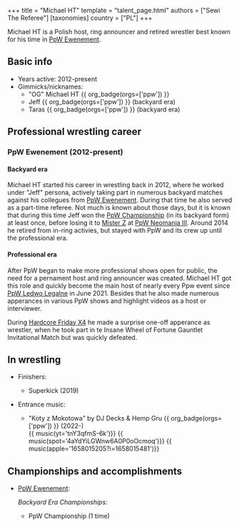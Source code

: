 +++
title = "Michael HT"
template = "talent_page.html"
authors = ["Sewi The Referee"]
[taxonomies]
country = ["PL"]
+++

Michael HT is a Polish host, ring announcer and retired wrestler best known for his time in [PpW Ewenement](@/o/ppw.md).

## Basic info

* Years active: 2012-present
* Gimmicks/nicknames:
  - "OG" Michael HT {{ org_badge(orgs=['ppw']) }}
  - Jeff {{ org_badge(orgs=['ppw']) }} (backyard era)
  - Taras {{ org_badge(orgs=['ppw']) }} (backyard era)
 
## Professional wrestling career

### PpW Ewenement (2012-present)

#### Backyard era

Michael HT started his career in wrestling back in 2012, where he worked under "Jeff" persona, actively taking part in numerous backyard matches against his collegues from [PpW Ewenement](@/o/ppw.md). During that time he also served as a part-time referee. Not much is known about those days, but it is known that during this time Jeff won the [PpW Championship](@/c/ppw-championship.md) (in its backyard form) at least once, before losing it to [Mister Z](@/w/mister-z.md) at [PpW Neomania III](@/e/ppw/2013-07-12-ppw-neomania-iii.md). Around 2014 he retired from in-ring activies, but stayed with PpW and its crew up until the professional era.

#### Professional era

After PpW began to make more professional shows open for public, the need for a pernament host and ring announcer was created. Michael HT got this role and quickly become the main host of nearly every Ppw event since [PpW Ledwo Legalne](@/e/ppw/2021-06-12-ppw-ledwo-legalne.md) in June 2021. Besides that he also made numerous apperances in various PpW shows and highlight videos as a host or interviewer.

During [Hardcore Friday X4](@/e/ppw/2024-08-23-ppw-hardcore-friday-x4.md) he made a surprise one-off apperance as wrestler, when he took part in te Insane Wheel of Fortune Gauntlet Invitational Match but was quickly defeated.

## In wrestling

* Finishers:
  - Superkick (2019)

* Entrance music:
  - "Koty z Mokotowa" by DJ Decks & Hemp Gru
     {{ org_badge(orgs=['ppw']) }} (2022-) <br>
     {{ music(yt='tnY3qfmS-6k')}}
     {{ music(spot='4aYdYiLGWnw6A0P0oOcmoq')}}
     {{ music(apple='1658015205?i=1658015481')}}

## Championships and accomplishments

* [PpW Ewenement](@/o/ppw.md):

  _Backyard Era Championships_:
  - PpW Championship (1 time)
